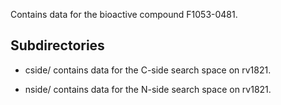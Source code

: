Contains data for the bioactive compound F1053-0481.

## Subdirectories

- cside/ contains data for the C-side search space on rv1821.

- nside/ contains data for the N-side search space on rv1821.

